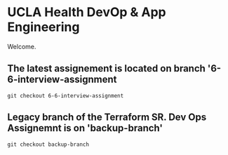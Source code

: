 # UCLA Health DevOp & App Engineering 

Welcome.

## The latest assignement is located on branch '6-6-interview-assignment

`git checkout 6-6-interview-assignment`

## Legacy branch of the Terraform SR. Dev Ops Assignemnt is on 'backup-branch'

`git checkout backup-branch`
